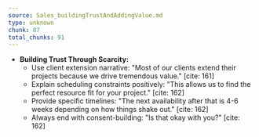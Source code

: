 ```yaml
---
source: Sales_buildingTrustAndAddingValue.md
type: unknown
chunk: 87
total_chunks: 91
---
```


* **Building Trust Through Scarcity:**
    * Use client extension narrative: "Most of our clients extend their projects because we drive tremendous value." [cite: 161]
    * Explain scheduling constraints positively: "This allows us to find the perfect resource fit for your project." [cite: 162]
    * Provide specific timelines: "The next availability after that is 4-6 weeks depending on how things shake out." [cite: 162]
    * Always end with consent-building: "Is that okay with you?" [cite: 162]